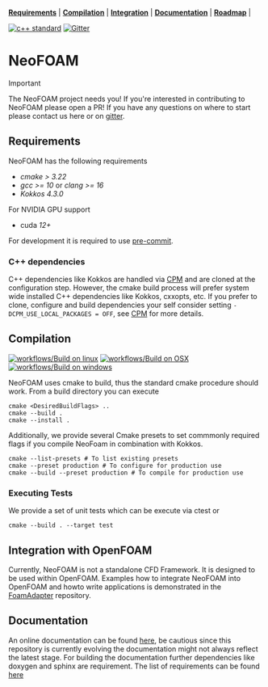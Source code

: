 **[Requirements](#requirements)** |
**[Compilation](#Compilation)** |
**[Integration](#integration-with-openfoam)** |
**[Documentation](https://exasim-project.com/NeoFOAM/latest)** |
**[Roadmap](https://github.com/orgs/exasim-project/projects/1/views/8)** |

[![c++ standard](https://img.shields.io/badge/c%2B%2B-20-blue.svg)](https://en.wikipedia.org/wiki/C%2B%2B#Standardization) [![Gitter](https://img.shields.io/badge/Gitter-8A2BE2)](https://matrix.to/#/#NeoFOAM:gitter.im)

# NeoFOAM

> [!IMPORTANT]
> The NeoFOAM project needs you!
> If you're interested in contributing to NeoFOAM please open a PR! If you have any questions on where to start please contact us here or on [gitter](https://matrix.to/#/#NeoFOAM:gitter.im).

## Requirements

NeoFOAM has the following requirements

*  _cmake > 3.22_
*  _gcc >= 10_ or  _clang >= 16_
*  _Kokkos 4.3.0_

For NVIDIA GPU support
* cuda _12+_

For development it is required to use [pre-commit](https://pre-commit.com/).

### C++ dependencies

C++ dependencies like Kokkos are handled via [CPM](https://github.com/cpm-cmake/CPM.cmake) and are cloned at the configuration step.
However, the cmake build process will prefer system wide installed C++ dependencies like Kokkos, cxxopts, etc.
If you prefer to clone, configure and build dependencies your self consider setting `-DCPM_USE_LOCAL_PACKAGES = OFF`, see [CPM](https://github.com/cpm-cmake/CPM.cmake) for more details.

## Compilation

[![workflows/Build on linux](https://github.com/exasim-project/neofoam/actions/workflows/build_on_ubuntu.yaml/badge.svg?branch=master)](https://github.com/exasim-project/neofoam/actions/workflows/build_on_ubuntu.yaml?query=branch%3Amaster)
[![workflows/Build on OSX](https://github.com/exasim-project/neofoam/actions/workflows/build_on_macos.yaml/badge.svg?branch=master)](https://github.com/exasim-project/neofoam/actions/workflows/build_on_macos.yaml?query=branch%3Amaster)
[![workflows/Build on windows](https://github.com/exasim-project/neofoam/actions/workflows/build_on_windows.yaml/badge.svg?branch=master)](https://github.com/exasim-project/neofoam/actions/workflows/build_on_windows.yaml?query=branch%3Amaster)

NeoFOAM uses cmake to build, thus the standard cmake procedure should work.
From a build directory you can execute

    cmake <DesiredBuildFlags> ..
    cmake --build .
    cmake --install .

Additionally, we provide several Cmake presets to set commmonly required flags if you compile NeoFoam in combination with Kokkos.

    cmake --list-presets # To list existing presets
    cmake --preset production # To configure for production use
    cmake --build --preset production # To compile for production use


### Executing Tests

We provide a set of unit tests which can be execute via ctest or

    cmake --build . --target test


## Integration with OpenFOAM

Currently, NeoFOAM is not a standalone CFD Framework.
It is designed to be used within OpenFOAM.
Examples how to integrate NeoFOAM into OpenFOAM and howto write applications is demonstrated in the [FoamAdapter](https://github.com/exasim-project/FoamAdapter) repository.

## Documentation

An online documentation can be found [here](https://exasim-project.com/NeoFOAM/latest), be cautious since this repository is currently evolving the documentation might not always reflect the latest stage.
For building the documentation further dependencies like doxygen and sphinx are requirement.
The list of requirements can be found [here](https://github.com/exasim-project/NeoFOAM/actions/workflows/build_doc.yaml)
